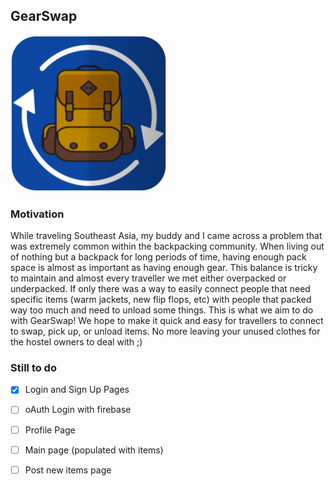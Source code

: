## GearSwap
<p>
  <img width="250" height="250" src="logo.png">
</p>

### Motivation
While traveling Southeast Asia, my buddy and I came across a problem that was extremely common within the backpacking community. When living out of nothing but a backpack for long periods of time, having enough pack space is almost as important as having enough gear. This balance is tricky to maintain and almost every traveller we met either overpacked or underpacked. If only there was a way to easily connect people that need specific items (warm jackets, new flip flops, etc) with people that packed way too much and need to unload some things. This is what we aim to do with GearSwap! We hope to make it quick and easy for travellers to connect to swap, pick up, or unload items. No more leaving your unused clothes for the hostel owners to deal with ;)

### Still to do

- [x] Login and Sign Up Pages
- [ ] oAuth Login with firebase
- [ ] Profile Page
- [ ] Main page (populated with items)
- [ ] Post new items page


